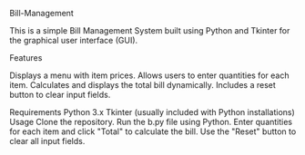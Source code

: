 Bill-Management

This is a simple Bill Management System built using Python and Tkinter for the graphical user interface (GUI).

Features

Displays a menu with item prices.
Allows users to enter quantities for each item.
Calculates and displays the total bill dynamically.
Includes a reset button to clear input fields.

Requirements
Python 3.x
Tkinter (usually included with Python installations)
Usage
Clone the repository.
Run the b.py file using Python.
Enter quantities for each item and click "Total" to calculate the bill.
Use the "Reset" button to clear all input fields.
